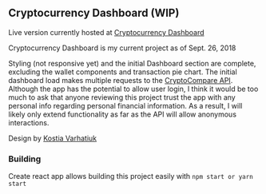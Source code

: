 ## Cryptocurrency Dashboard (WIP)

Live version currently hosted at [Cryptocurrency Dashboard](https://claytonhart.github.io/cryptocurrency-dashboard/)

Cryptocurrency Dashboard is my current project as of Sept. 26, 2018

Styling (not responsive yet) and the initial Dashboard section are complete, excluding the wallet components and transaction pie chart. The initial dashboard load makes multiple requests to the [CryptoCompare API](https://min-api.cryptocompare.com/). Although the app has the potential to allow user login, I think it would be too much to ask that anyone reviewing this project trust the app with any personal info regarding personal financial information. As a result, I will likely only extend functionality as far as the API will allow anonymous interactions.

Design by [Kostia Varhatiuk](https://dribbble.com/shots/5290225-Cryptocurrency-Exchange-Dashboard)

### Building

Create react app allows building this project easily with `npm start or yarn start`
